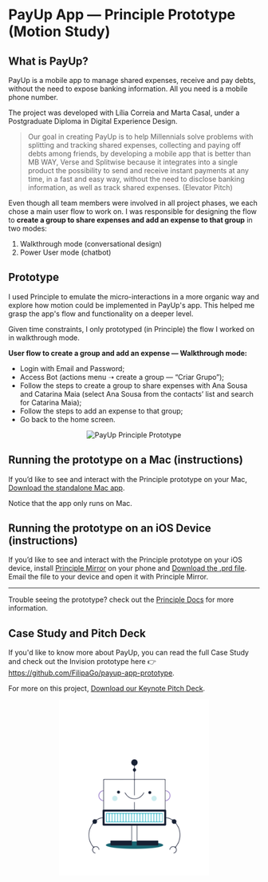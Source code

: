 # PayUp App — Principle Prototype (Motion Study)

## What is PayUp?

PayUp is a mobile app to manage shared expenses, receive and pay debts, without the need to expose banking information. All you need is a mobile phone number.

The project was developed with Lília Correia and Marta Casal, under a Postgraduate Diploma in Digital Experience Design.

> Our goal in creating PayUp is to help Millennials solve problems with splitting and tracking shared expenses, collecting and paying off debts among friends, by developing a mobile app that is better than MB WAY, Verse and Splitwise because it integrates into a single product the possibility to send and receive instant payments at any time, in a fast and easy way, without the need to disclose banking information, as well as track shared expenses. (Elevator Pitch)

Even though all team members were involved in all project phases, we each chose a main user flow to work on. I was responsible for designing the flow to **create a group to share expenses and add an expense to that group** in two modes:

1. Walkthrough mode (conversational design)
2. Power User mode (chatbot)

## Prototype

I used Principle to emulate the micro-interactions in a more organic way and explore how motion could be implemented in PayUp's app. This helped me grasp the app's flow and functionality on a deeper level.

Given time constraints, I only prototyped (in Principle) the flow I worked on in walkthrough mode.

**User flow to create a group and add an expense — Walkthrough mode:**

*	Login with Email and Password;
*	Access Bot (actions menu ➝ create a group — “Criar Grupo”);
*	Follow the steps to create a group to share expenses with Ana Sousa and Catarina Maia (select Ana Sousa from the contacts’ list and search for Catarina Maia);
*	Follow the steps to add an expense to that group;
* Go back to the home screen.

<p align="center">
<img src="https://github.com/FilipaGo/payup-app-prototype-principle/raw/master/_images_readme/payup_demo.gif" alt="PayUp Principle Prototype" width="250"/>
</p>

## Running the prototype on a Mac (instructions)
If you’d like to see and interact with the Principle prototype on your Mac, [Download the standalone Mac app](https://github.com/FilipaGo/payup-app-prototype-principle/raw/master/09_bot-walkthrough.zip).

Notice that the app only runs on Mac.

## Running the prototype on an iOS Device (instructions)
If you’d like to see and interact with the Principle prototype on your iOS device, install [Principle Mirror](https://itunes.apple.com/us/app/principle-mirror-ui-design/id991911319?ls=1&mt=8) on your phone and [Download the .prd file](https://github.com/FilipaGo/payup-app-prototype-principle/raw/master/09_bot-walkthrough.prd). Email the file to your device and open it with Principle Mirror.

***

Trouble seeing the prototype? check out the [Principle Docs](http://principleformac.com/docs.html#sharing) for more information.

## Case Study and Pitch Deck

If you'd like to know more about PayUp, you can read the full Case Study and check out the Invision prototype here 👉 https://github.com/FilipaGo/payup-app-prototype.

For more on this project, [Download our Keynote Pitch Deck](https://github.com/FilipaGo/payup-app-prototype-principle/raw/master/_docs_readme/pitch_deck.zip).

<p align="center">
<img src="https://raw.githubusercontent.com/FilipaGo/payup-app-prototype-principle/master/_images_readme/payup-bot.gif" alt="PayUp Bot jumping up and down animation" width="300">
</p>
